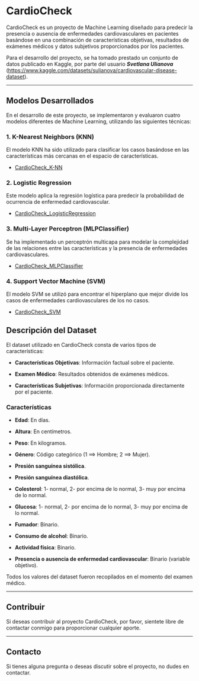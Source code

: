 # CardioCheck

CardioCheck es un proyecto de Machine Learning diseñado para predecir la presencia o ausencia de enfermedades cardiovasculares en pacientes basándose en una combinación de características objetivas, resultados de exámenes médicos y datos subjetivos proporcionados por los pacientes.

Para el desarrollo del proyecto, se ha tomado prestado un conjunto de datos publicado en Kaggle, por parte del usuario ***Svetlana Ulianova*** (https://www.kaggle.com/datasets/sulianova/cardiovascular-disease-dataset).


---

## Modelos Desarrollados

En el desarrollo de este proyecto, se implementaron y evaluaron cuatro modelos diferentes de Machine Learning, utilizando las siguientes técnicas:

### 1. K-Nearest Neighbors (KNN)

El modelo KNN ha sido utilizado para clasificar los casos basándose en las características más cercanas en el espacio de características.

- [CardioCheck_K-NN](../../Sistemas-ML-CLASIFICACION/K-Nearest_Neighbors__[Clasificación]/CardioCheck_K-NN)

### 2. Logistic Regression

Este modelo aplica la regresión logística para predecir la probabilidad de ocurrencia de enfermedad cardiovascular.

- [CardioCheck_LogisticRegression](../../Sistemas-ML-CLASIFICACION/Logistic_Regression__[Clasificación]/CardioCheck_LogisticRegression)

### 3. Multi-Layer Perceptron (MLPClassifier)

Se ha implementado un perceptrón multicapa para modelar la complejidad de las relaciones entre las características y la presencia de enfermedades cardiovasculares.

- [CardioCheck_MLPClassifier](/ruta/al/proyecto/MLPClassifier)

### 4. Support Vector Machine (SVM)

El modelo SVM se utilizó para encontrar el hiperplano que mejor divide los casos de enfermedades cardiovasculares de los no casos.

- [CardioCheck_SVM](/ruta/al/proyecto/SVM)





## Descripción del Dataset

El dataset utilizado en CardioCheck consta de varios tipos de características:

* **Características Objetivas**: Información factual sobre el paciente.
    
* **Examen Médico**: Resultados obtenidos de exámenes médicos.

* **Características Subjetivas**: Información proporcionada directamente por el paciente.


### Características

* **Edad**: En días.

* **Altura**: En centímetros.

* **Peso**: En kilogramos.

* **Género**: Código categórico (1 ==> Hombre;  2 ==> Mujer).

* **Presión sanguínea sistólica**.

* **Presión sanguínea diastólica**.

* **Colesterol**: 1- normal, 2- por encima de lo normal, 3- muy por encima de lo normal.

* **Glucosa**: 1- normal, 2- por encima de lo normal, 3- muy por encima de lo normal.

* **Fumador**: Binario.

* **Consumo de alcohol**: Binario.

* **Actividad física**: Binario.

* **Presencia o ausencia de enfermedad cardiovascular**: Binario (variable objetivo).

Todos los valores del dataset fueron recopilados en el momento del examen médico.


---

## Contribuir

Si deseas contribuir al proyecto CardioCheck, por favor, sientete libre de contactar conmigo para proporcionar cualquier aporte.


---

## Contacto

Si tienes alguna pregunta o deseas discutir sobre el proyecto, no dudes en contactar.
